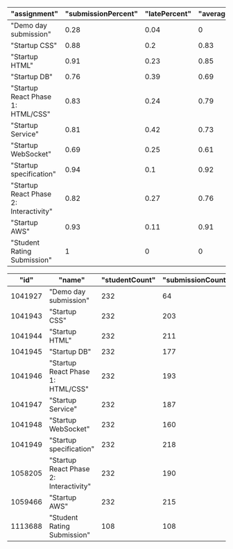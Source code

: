 | "assignment"                           | "submissionPercent" | "latePercent" | "averageGrade" |
| -------------------------------------- | ------------------- | ------------- | -------------- |
| "Demo day submission"                  | 0.28                | 0.04          | 0              |
| "Startup CSS"                          | 0.88                | 0.2           | 0.83           |
| "Startup HTML"                         | 0.91                | 0.23          | 0.85           |
| "Startup DB"                           | 0.76                | 0.39          | 0.69           |
| "Startup React Phase 1: HTML/CSS"      | 0.83                | 0.24          | 0.79           |
| "Startup Service"                      | 0.81                | 0.42          | 0.73           |
| "Startup WebSocket"                    | 0.69                | 0.25          | 0.61           |
| "Startup specification"                | 0.94                | 0.1           | 0.92           |
| "Startup React Phase 2: Interactivity" | 0.82                | 0.27          | 0.76           |
| "Startup AWS"                          | 0.93                | 0.11          | 0.91           |
| "Student Rating Submission"            | 1                   | 0             | 0              |

| "id"    | "name"                                 | "studentCount" | "submissionCount" | "lateCount" | "possiblePoints" | "totalStudentPoints" |
| ------- | -------------------------------------- | -------------- | ----------------- | ----------- | ---------------- | -------------------- |
| 1041927 | "Demo day submission"                  | 232            | 64                | 9           | 0                | 360                  |
| 1041943 | "Startup CSS"                          | 232            | 203               | 46          | 100              | 19205                |
| 1041944 | "Startup HTML"                         | 232            | 211               | 53          | 100              | 19718                |
| 1041945 | "Startup DB"                           | 232            | 177               | 91          | 100              | 16083                |
| 1041946 | "Startup React Phase 1: HTML/CSS"      | 232            | 193               | 55          | 100              | 18402                |
| 1041947 | "Startup Service"                      | 232            | 187               | 97          | 100              | 16837.1              |
| 1041948 | "Startup WebSocket"                    | 232            | 160               | 57          | 100              | 14220                |
| 1041949 | "Startup specification"                | 232            | 218               | 24          | 50               | 10620.5              |
| 1058205 | "Startup React Phase 2: Interactivity" | 232            | 190               | 63          | 100              | 17593                |
| 1059466 | "Startup AWS"                          | 232            | 215               | 26          | 50               | 10515                |
| 1113688 | "Student Rating Submission"            | 108            | 108               | 0           | 0                | 540                  |
